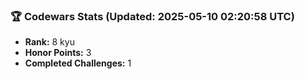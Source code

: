 ### 🏆 Codewars Stats (Updated: 2025-05-10 02:20:58 UTC)

- **Rank:** 8 kyu
- **Honor Points:** 3
- **Completed Challenges:** 1
